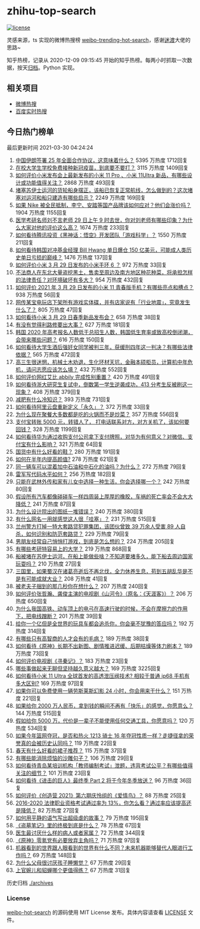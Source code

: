 # zhihu-top-search

[![license](https://img.shields.io/github/license/Arrackisarookie/zhihu-top-search)](https://github.com/Arrackisarookie/zhihu-top-search/blob/master/LICENSE)

灵感来源，ts 实现的微博热搜榜 [weibo-trending-hot-search](https://github.com/justjavac/weibo-trending-hot-search)，感谢[迷渡](https://github.com/justjavac)大佬的思路~

知乎热榜，记录从 2020-12-09 09:15:45 开始的知乎热榜。每两小时抓取一次数据，按天[归档](./archives)。Python 实现。

## 相关项目
+ [微博热搜](https://github.com/Arrackisarookie/weibo-hot-search)
+ [百度实时热搜](https://github.com/Arrackisarookie/baidu-hot-search)

## 今日热门榜单

<!-- Rank Begin -->

最后更新时间 2021-03-30 04:24:24

1. [中国伊朗签署 25 年全面合作协议，这意味着什么？](https://www.zhihu.com/question/409693519) 5395 万热度 1712回复
1. [在校大学生学校免费接种新冠疫苗，到底要不要打？](https://www.zhihu.com/question/447174102) 3115 万热度 1409回复
1. [如何评价小米发布会上最新发布的小米 11 Pro 、小米 11Ultra 新品，有哪些设计或功能值得关注？](https://www.zhihu.com/question/451810546) 2868 万热度 493回复
1. [堵塞苏伊士运河的货轮船身摆正，该船已恢复正常航线，怎么做到的？这次堵塞对运河和船只建造有哪些启示？](https://www.zhihu.com/question/451841669) 2249 万热度 169回复
1. [如果 Nike 被全民抵制，李宁、安踏等国产品牌该如何应对？他们会涨价吗？](https://www.zhihu.com/question/451194190) 1904 万热度 1155回复
1. [医学考研名师刘不言老师 29 日上午 9 时去世，你对刘老师有哪些印象？为什么大家对他的评价这么高？](https://www.zhihu.com/question/451858460) 1674 万热度 233回复
1. [如何看待腾讯投资《黑神话：悟空》开发团队「游戏科学」？](https://www.zhihu.com/question/451911009) 1550 万热度 211回复
1. [如何看待韩国对冲基金经理 Bill Hwang 单日爆仓 150 亿美元，可能成人类历史单日亏损的巅峰？](https://www.zhihu.com/question/451765917) 1476 万热度 137回复
1. [如何评价小米 3 月 29 日发布的小米手环 6 ？](https://www.zhihu.com/question/451923518) 972 万热度 33回复
1. [不法商人在东北大量盗挖黑土，售卖至周边及南方地区种花种菜，将承担怎样的法律责任？对环境破坏有多大？](https://www.zhihu.com/question/451394725) 954 万热度 432回复
1. [如何评价 2021 年 3 月 29 日发布的小米 11 青春版手机？有哪些亮点和槽点？](https://www.zhihu.com/question/451833908) 938 万热度 56回复
1. [网传某宝电玩店下架所有游戏实体碟，并有店家说有「行业地震」，究竟发生什么了？](https://www.zhihu.com/question/451888962) 805 万热度 47回复
1. [如何看待小米 3 月 29 日春季新品发布会？](https://www.zhihu.com/question/451916735) 658 万热度 38回复
1. [有没有觉得利路修要出大事？](https://www.zhihu.com/question/450542660) 627 万热度 181回复
1. [韩国 2020 年高考报名人数低于总招生人数，韩国低生育率或致高校倒闭潮，会带来哪些问题？](https://www.zhihu.com/question/451803760) 616 万热度 150回复
1. [如何看待大学生酒后强奸女同学被判三年，获缓刑四年这一判决？有哪些法律依据？](https://www.zhihu.com/question/451718320) 565 万热度 472回复
1. [高三生很迷惘，机械土木劝退，生化环材天坑，金融本硕柜员，计算机中年危机，请问志愿应该怎么填？](https://www.zhihu.com/question/451564768) 432 万热度 552回复
1. [如何评价网红艾比 abbily 完成性别重置？](https://www.zhihu.com/question/451678664) 420 万热度 491回复
1. [如何看待浙大研究生复试中，倒数第一学生逆袭成功，413 分考生反被刷这一现象？](https://www.zhihu.com/question/450960027) 408 万热度 379回复
1. [减肥有什么冷知识？](https://www.zhihu.com/question/334673162) 393 万热度 731回复
1. [如何看待阿里云盘重新定义「永久」？](https://www.zhihu.com/question/451158111) 372 万热度 33回复
1. [为什么现在聚餐大多数都是吃的火锅而不是炒菜？](https://www.zhihu.com/question/450776646) 357 万热度 556回复
1. [支付宝转账 5000 元，转错人了， 打电话联系对方，对方关机了，该如何要回钱？](https://www.zhihu.com/question/351571558) 328 万热度 1199回复
1. [如何看待华为通过收购支付公司拿下支付牌照，对华为有何意义？对微信、支付宝有什么影响？](https://www.zhihu.com/question/451713711) 321 万热度 64回复
1. [国货中有什么好看的鞋？](https://www.zhihu.com/question/278654959) 280 万热度 191回复
1. [如何在半年内提高颜值?](https://www.zhihu.com/question/302545858) 278 万热度 621回复
1. [同一辆车可以混着加中石油和中石化的油吗？为什么？](https://www.zhihu.com/question/27811416) 272 万热度 79回复
1. [雷军写代码水平如何？](https://www.zhihu.com/question/23832952) 256 万热度 182回复
1. [只能在武林外传和家有儿女中选择一种生活，你会选择哪一个？](https://www.zhihu.com/question/448595247) 242 万热度 80回复
1. [假设所有汽车都像碰碰车一样四周装上厚厚的橡胶，车祸的死亡率会不会大大降低？](https://www.zhihu.com/question/451276962) 241 万热度 87回复
1. [为什么设计院出的图纸一堆错误？](https://www.zhihu.com/question/424426309) 240 万热度 380回复
1. [有什么网名一用就感觉这人很「哇塞」？](https://www.zhihu.com/question/446019130) 231 万热度 515回复
1. [兰州警方打掉一特大套路贷犯罪集团，该团伙曾致 39 万余人受害 89 人自杀，如何识别和防范套路贷？](https://www.zhihu.com/question/451697652) 229 万热度 79回复
1. [男朋友经常自己悄悄打游戏，到底是怎么想的？](https://www.zhihu.com/question/450289773) 224 万热度 205回复
1. [有哪些考研特容易上的大学？](https://www.zhihu.com/question/295853267) 219 万热度 868回复
1. [船被堵在苏伊士运河，在船上能做些啥？不知道要堵多久，能下船去周边国家玩耍吗？](https://www.zhihu.com/question/451338897) 210 万热度 27回复
1. [三国里，如果蜀汉在诸葛亮逝后不再北伐，全力休养生息，苟到五胡乱华是不是有可能成就大业？](https://www.zhihu.com/question/450831136) 208 万热度 41回复
1. [被老夫子捆到的那几秒你在想什么？](https://www.zhihu.com/question/448745491) 207 万热度 240回复
1. [如何评价张哲瀚、龚俊主演的电视剧《山河令》（原名：《天涯客》）？](https://www.zhihu.com/question/445758475) 206 万热度 650回复
1. [为什么我国高铁、动车顶上的电弓在高速行驶的时候，不会在摩擦力的作用下，把电线蹭断？](https://www.zhihu.com/question/293119115) 201 万热度 39回复
1. [给你一个亿但是全世界的玩具车都会追杀你，你会毫不犹豫的答应吗？](https://www.zhihu.com/question/451645568) 192 万热度 314回复
1. [有哪些只有高智商的人才会有的毛病？](https://www.zhihu.com/question/301999320) 189 万热度 38回复
1. [如何看待《原神》长期不出新图、剧情推进迟缓、后期枯燥等体力刷本？](https://www.zhihu.com/question/450099883) 189 万热度 73回复
1. [如何评价电视剧《寻秦记》？](https://www.zhihu.com/question/25122708) 183 万热度 23回复
1. [哪些事做起来无聊但坚持越久意义越大？](https://www.zhihu.com/question/25365330) 169 万热度 3225回复
1. [如何看待小米 11 Ultra 全球首发的高透泄压阀技术? 相较于普通 ip68 手机有多大区别?](https://www.zhihu.com/question/451709456) 169 万热度 97回复
1. [如果你可以免费使用一辆劳斯莱斯幻影 24 小时，你会用来干什么？](https://www.zhihu.com/question/445380851) 151 万热度 221回复
1. [如果给你 2000 万人民币，拿到钱的瞬间不再有「快乐」的感觉，你愿意么？](https://www.zhihu.com/question/451036387) 144 万热度 515回复
1. [假如给你 5000 万，代价是一辈子不能使用任何交通工具，你愿意吗？](https://www.zhihu.com/question/447033541) 120 万热度 534回复
1. [如果今年篮网夺冠，是否和热火 1213 骑士 16 年夺冠性质一样？走捷径拿的荣誉真的会被历史认同吗？](https://www.zhihu.com/question/451812296) 119 万热度 22回复
1. [春天有什么好看的裙子推荐？](https://www.zhihu.com/question/449583429) 115 万热度 37回复
1. [有哪些能消除烦恼的沙雕句子？](https://www.zhihu.com/question/451692802) 106 万热度 29回复
1. [如何看待青岛某培训机构「教师编制考试」泄题，违背考试公平？有哪些值得关注的细节？](https://www.zhihu.com/question/451816020) 101 万热度 23回复
1. [如何看待《进击的巨人》最终季 Part 2 将于今年冬季放送？](https://www.zhihu.com/question/451777277) 96 万热度 36回复
1. [如何评价《创造营 2021》第六期庆怜组的《爱情鸟》？](https://www.zhihu.com/question/451557224) 88 万热度 25回复
1. [2016-2020 法律职业资格考试通过率为 13%，你怎么看？通过率应该提高还是降低？](https://www.zhihu.com/question/451279745) 82 万热度 27回复
1. [如何用平静的语气写出超级虐的故事？](https://www.zhihu.com/question/441470456) 79 万热度 195回复
1. [《盗墓笔记》里的终极到底是什么？](https://www.zhihu.com/question/303391300) 78 万热度 67回复
1. [医生最讨厌什么样的病人或者家属？](https://www.zhihu.com/question/59500568) 72 万热度 344回复
1. [《原神》零氪党有必要放弃主角吗？](https://www.zhihu.com/question/451301481) 71 万热度 97回复
1. [机器看到的世界跟人眼看到的世界有什么不同？未来机器能够替代人眼进行工作吗？](https://www.zhihu.com/question/451360597) 69 万热度 148回复
1. [为什么父母很讨厌孩子睡懒觉？](https://www.zhihu.com/question/291522707) 67 万热度 29回复
1. [上官婉儿和貂蝉哪个更值得练？](https://www.zhihu.com/question/447529982) 67 万热度 31回复
<!-- Rank End -->

历史归档 [./archives](./archives)

### License

[weibo-hot-search](https://github.com/Arrackisarookie/zhihu-top-search) 的源码使用 MIT License 发布。具体内容请查看 [LICENSE](./LICENSE) 文件。
